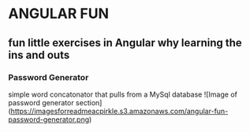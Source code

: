 # ANGULAR FUN
## fun little exercises in Angular why learning the ins and outs

### Password Generator  
simple word concatonator that pulls from a MySql database 
![Image of password generator section]
(https://imagesforreadmeacpirkle.s3.amazonaws.com/angular-fun-password-generator.png)